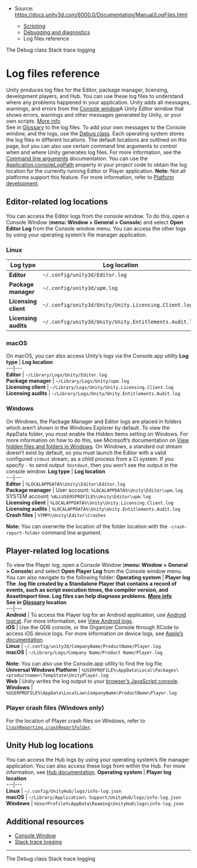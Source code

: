* Source: https://docs.unity3d.com/6000.0/Documentation/Manual/LogFiles.html

  * [Scripting](https://docs.unity3d.com/6000.0/Documentation/Manual/scripting.html)
  * [Debugging and diagnostics](https://docs.unity3d.com/6000.0/Documentation/Manual/debugging-and-diagnostics.html)
  * Log files reference


[](https://docs.unity3d.com/6000.0/Documentation/Manual/class-Debug.html)
The Debug class
[](https://docs.unity3d.com/6000.0/Documentation/Manual/stack-trace.html)
Stack trace logging
# Log files reference
Unity produces log files for the Editor, package manager, licensing, development players, and Hub. You can use these log files to understand where any problems happened in your application.
Unity adds all messages, warnings, and errors from the [Console window](https://docs.unity3d.com/6000.0/Documentation/Manual/Console.html)A Unity Editor window that shows errors, warnings and other messages generated by Unity, or your own scripts. [More info](https://docs.unity3d.com/6000.0/Documentation/Manual/Console.html)  
See in [Glossary](https://docs.unity3d.com/6000.0/Documentation/Manual/Glossary.html#Consolewindow) to the log files. To add your own messages to the Console window, and the logs, use the [Debug class](https://docs.unity3d.com/6000.0/Documentation/Manual/class-Debug.html).
Each operating system stores the log files in different locations. The default locations are outlined on this page, but you can also use certain command line arguments to control when and where Unity generates log files. For more information, see the [Command line arguments](https://docs.unity3d.com/6000.0/Documentation/Manual/EditorCommandLineArguments.html) documentation.
You can use the [Application.consoleLogPath](https://docs.unity3d.com/6000.0/Documentation/ScriptReference/Application-consoleLogPath.html) property in your project code to obtain the log location for the currently running Editor or Player application. 
**Note:** Not all platforms support this feature. For more information, refer to [Platform development](https://docs.unity3d.com/6000.0/Documentation/Manual/PlatformSpecific.html).
## Editor-related log locations
You can access the Editor logs from the console window. To do this, open a Console Window (**menu: Window > General > Console**) and select **Open Editor Log** from the Console window menu. 
You can access the other logs by using your operating system’s file manager application.
### Linux
**Log type** | **Log location**  
---|---  
**Editor** | `~/.config/unity3d/Editor.log`  
**Package manager** | `~/.config/unity3d/upm.log`  
**Licensing client** | `~/.config/unity3d/Unity/Unity.Licensing.Client.log`  
**Licensing audits** | `~/.config/unity3d/Unity/Unity.Entitlements.Audit.log`  
### macOS
On macOS, you can also access Unity’s logs via the Console.app utility
**Log type** | **Log location**  
---|---  
**Editor** | `~/Library/Logs/Unity/Editor.log`  
**Package manager** | `~/Library/Logs/Unity/upm.log`  
**Licensing client** | `~/Library/Logs/Unity/Unity.Licensing.Client.log`  
**Licensing audits** | `~/Library/Logs/Unity/Unity.Entitlements.Audit.log`  
### Windows
On Windows, the Package Manager and Editor logs are placed in folders which aren’t shown in the Windows Explorer by default. To view the AppData folder, you must enable the Hidden Items setting on Windows. For more information on how to do this, see Microsoft’s documentation on [View hidden files and folders in Windows](https://support.microsoft.com/en-us/windows/view-hidden-files-and-folders-in-windows-97fbc472-c603-9d90-91d0-1166d1d9f4b5).
On Windows, a standard out stream doesn’t exist by default, so you must launch the Editor with a valid configured `stdout` stream, as a child process from a CI system. If you specify `-` to send output` `to`stdout`, then you won’t see the output in the console window.
**Log type** | **Log location**  
---|---  
**Editor** | `%LOCALAPPDATA%\Unity\Editor\Editor.log`  
**Package manager** | User account: `%LOCALAPPDATA%\Unity\Editor\upm.log`   
SYSTEM account: `%ALLUSERSPROFILE%\Unity\Editor\upm.log`  
**Licensing client** | `%LOCALAPPDATA%\Unity\Unity.Licensing.Client.log`  
**Licensing audits** | `%LOCALAPPDATA%\Unity\Unity.Entitlements.Audit.log`  
**Crash files** |  `%TMP%\Unity\Editor\Crashes`   
  
**Note:** You can overwrite the location of the folder location with the `-crash-report-folder` command line argument.  
## Player-related log locations
To view the Player log, open a Console Window (**menu: Window > General > Console**) and select **Open Player Log** from the Console window menu. You can also navigate to the following folder:
**Operating system** | ****Player log** The .log file created by a Standalone Player that contains a record of events, such as script execution times, the compiler version, and AssetImport time. Log files can help diagnose problems. [More info](https://docs.unity3d.com/6000.0/Documentation/Manual/log-files.html#player)  
See in [Glossary](https://docs.unity3d.com/6000.0/Documentation/Manual/Glossary.html#PlayerLog) location**  
---|---  
**Android** | To access the Player log for an Android application, use [Android logcat](https://developer.android.com/studio/command-line/logcat). For more information, see [View Android logs](https://docs.unity3d.com/6000.0/Documentation/Manual/android-debugging-on-an-android-device.html#view-android-logs).  
**iOS** | Use the GDB console, or the Organizer Console through XCode to access iOS device logs. For more information on device logs, see [Apple’s documentation](https://developer.apple.com/documentation/xcode/acquiring-crash-reports-and-diagnostic-logs).  
**Linux** | `~/.config/unity3d/CompanyName/ProductName/Player.log`  
**macOS** |  `~/Library/Logs/Company Name/Product Name/Player.log`  
  
**Note:** You can also use the Console.app utility to find the log file.  
**Universal Windows Platform** | `%USERPROFILE%\AppData\Local\Packages\<productname>\TempState\UnityPlayer.log`  
**Web** | Unity writes the log output to your [browser’s JavaScript console](https://docs.unity3d.com/6000.0/Documentation/Manual/webgl-debugging.html).  
**Windows** | `%USERPROFILE%\AppData\LocalLow\CompanyName\ProductName\Player.log`  
### Player crash files (Windows only)
For the location of Player crash files on Windows, refer to [`CrashReporting.crashReportFolder`](https://docs.unity3d.com/6000.0/Documentation/ScriptReference/Windows.CrashReporting-crashReportFolder.html).
## Unity Hub log locations
You can access the Hub logs by using your operating system’s file manager application. You can also access these logs from within the Hub. For more information, see [Hub documentation](https://docs.unity3d.com/hub/manual/Help.html).
**Operating system** | **Player log location**  
---|---  
**Linux** | `~/.config/UnityHub/logs/info-log.json`  
**macOS** | `~/Library/Application\ Support/UnityHub/logs/info-log.json`  
**Windows** | `%UserProfile%\AppData\Roaming\UnityHub\logs\info-log.json`  
## Additional resources
  * [Console Window](https://docs.unity3d.com/6000.0/Documentation/Manual/Console.html)
  * [Stack trace logging](https://docs.unity3d.com/6000.0/Documentation/Manual/stack-trace.html)


* * *
[](https://docs.unity3d.com/6000.0/Documentation/Manual/class-Debug.html)
The Debug class
[](https://docs.unity3d.com/6000.0/Documentation/Manual/stack-trace.html)
Stack trace logging
